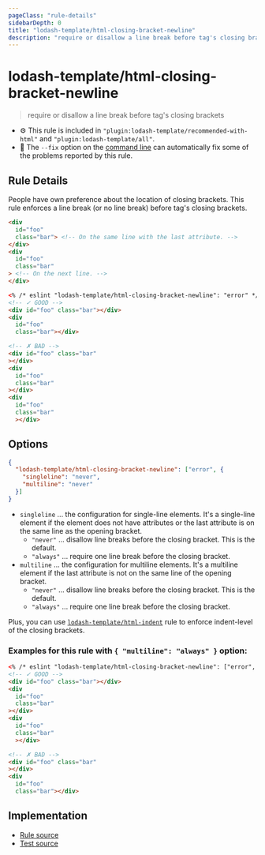 ```yaml
---
pageClass: "rule-details"
sidebarDepth: 0
title: "lodash-template/html-closing-bracket-newline"
description: "require or disallow a line break before tag's closing brackets"
---
```

# lodash-template/html-closing-bracket-newline
> require or disallow a line break before tag's closing brackets

- :gear: This rule is included in `"plugin:lodash-template/recommended-with-html"` and `"plugin:lodash-template/all"`.
- :wrench: The `--fix` option on the [command line](https://eslint.org/docs/user-guide/command-line-interface#fixing-problems) can automatically fix some of the problems reported by this rule.

## Rule Details

People have own preference about the location of closing brackets.
This rule enforces a line break (or no line break) before tag's closing brackets.

```html
<div
  id="foo"
  class="bar"> <!-- On the same line with the last attribute. -->
</div>
<div
  id="foo"
  class="bar"
> <!-- On the next line. -->
</div>
```

```html
<% /* eslint "lodash-template/html-closing-bracket-newline": "error" */ %>
<!-- ✓ GOOD -->
<div id="foo" class="bar"></div>
<div
  id="foo"
  class="bar"></div>

<!-- ✗ BAD -->
<div id="foo" class="bar"
></div>
<div
  id="foo"
  class="bar"
></div>
<div
  id="foo"
  class="bar"
  ></div>
```

## Options

```json
{
  "lodash-template/html-closing-bracket-newline": ["error", {
    "singleline": "never",
    "multiline": "never"
  }]
}
```

- `singleline` ... the configuration for single-line elements. It's a single-line element if the element does not have attributes or the last attribute is on the same line as the opening bracket.
  - `"never"` ... disallow line breaks before the closing bracket. This is the default.
  - `"always"` ... require one line break before the closing bracket.
- `multiline` ... the configuration for multiline elements. It's a multiline element if the last attribute is not on the same line of the opening bracket.
  - `"never"` ... disallow line breaks before the closing bracket. This is the default.
  - `"always"` ... require one line break before the closing bracket.

Plus, you can use [`lodash-template/html-indent`](./html-indent.md) rule to enforce indent-level of the closing brackets.

### Examples for this rule with `{ "multiline": "always" }` option:

```html
<% /* eslint "lodash-template/html-closing-bracket-newline": ["error", { "multiline": "always" }] */ %>
<!-- ✓ GOOD -->
<div id="foo" class="bar"></div>
<div
  id="foo"
  class="bar"
></div>
<div
  id="foo"
  class="bar"
  ></div>

<!-- ✗ BAD -->
<div id="foo" class="bar"
></div>
<div
  id="foo"
  class="bar"></div>
```

## Implementation

- [Rule source](https://github.com/ota-meshi/eslint-plugin-lodash-template/blob/master/lib/rules/html-closing-bracket-newline.js)
- [Test source](https://github.com/ota-meshi/eslint-plugin-lodash-template/blob/master/tests/lib/rules/html-closing-bracket-newline.js)
